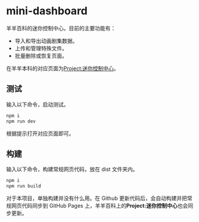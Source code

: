 # mini-dashboard

羊羊百科的迷你控制中心。目前的主要功能有：

- 导入和导出动画剧集数据。
- 上传和管理特殊文件。
- 批量删除或恢复页面。

在羊羊本科的对应页面为[Project:迷你控制中心](https://xyy.huijiwiki.com/wiki/Project:迷你控制中心)。

## 测试

输入以下命令，启动测试。

```cmd
npm i
npm run dev
```

根据提示打开对应页面即可。

## 构建

输入以下命令，构建常规网页代码，放在 dist 文件夹内。

```cmd
npm i
npm run build
```

对于本项目，单独构建并没有什么用。在 Github 更新代码后，会自动构建并把常规网页代码同步到 GitHub Pages 上，羊羊百科上的**Project:迷你控制中心**也会同步更新。
